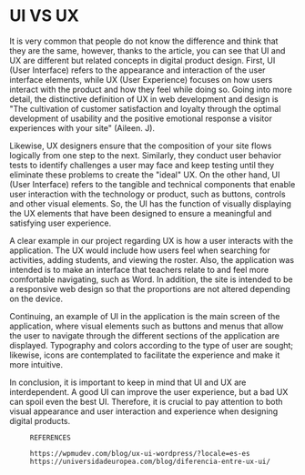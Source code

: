 # UI VS UX 

It is very common that people do not know the difference and think that they are the same, however, thanks to the article, you can see that UI and UX are different but related concepts in digital product design. First, UI (User Interface) refers to the appearance and interaction of the user interface elements, while UX (User Experience) focuses on how users interact with the product and how they feel while doing so. Going into more detail, the distinctive definition of UX in web development and design is "The cultivation of customer satisfaction and loyalty through the optimal development of usability and the positive emotional response a visitor experiences with your site" (Aileen. J).

Likewise, UX designers ensure that the composition of your site flows logically from one step to the next. Similarly, they conduct user behavior tests to identify challenges a user may face and keep testing until they eliminate these problems to create the "ideal" UX.
On the other hand, UI (User Interface) refers to the tangible and technical components that enable user interaction with the technology or product, such as buttons, controls and other visual elements. So, the UI has the function of visually displaying the UX elements that have been designed to ensure a meaningful and satisfying user experience.

A clear example in our project regarding UX is how a user interacts with the application. The UX would include how users feel when searching for activities, adding students, and viewing the roster. Also, the application was intended is to make an interface that teachers relate to and feel more comfortable navigating, such as Word. In addition, the site is intended to be a responsive web design so that the proportions are not altered depending on the device.

Continuing, an example of UI in the application is the main screen of the application, where visual elements such as buttons and menus that allow the user to navigate through the different sections of the application are displayed. Typography and colors according to the type of user are sought; likewise, icons are contemplated to facilitate the experience and make it more intuitive.

In conclusion, it is important to keep in mind that UI and UX are interdependent. A good UI can improve the user experience, but a bad UX can spoil even the best UI. Therefore, it is crucial to pay attention to both visual appearance and user interaction and experience when designing digital products.

         REFERENCES 
         
         https://wpmudev.com/blog/ux-ui-wordpress/?locale=es-es
         https://universidadeuropea.com/blog/diferencia-entre-ux-ui/

